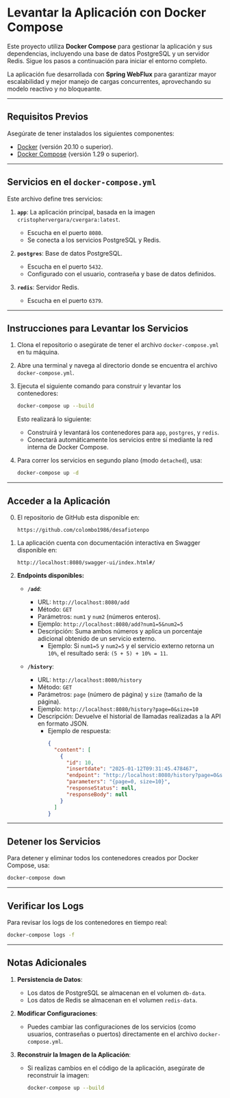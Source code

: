# Levantar la Aplicación con Docker Compose

Este proyecto utiliza **Docker Compose** para gestionar la aplicación y sus dependencias, incluyendo una base de datos PostgreSQL y un servidor Redis. Sigue los pasos a continuación para iniciar el entorno completo.

La aplicación fue desarrollada con **Spring WebFlux** para garantizar mayor escalabilidad y mejor manejo de cargas concurrentes, aprovechando su modelo reactivo y no bloqueante.

---

## **Requisitos Previos**

Asegúrate de tener instalados los siguientes componentes:

- [Docker](https://www.docker.com/) (versión 20.10 o superior).
- [Docker Compose](https://docs.docker.com/compose/) (versión 1.29 o superior).

---

## **Servicios en el `docker-compose.yml`**

Este archivo define tres servicios:

1. **`app`**: La aplicación principal, basada en la imagen `cristophervergara/cvergara:latest`.
    - Escucha en el puerto `8080`.
    - Se conecta a los servicios PostgreSQL y Redis.

2. **`postgres`**: Base de datos PostgreSQL.
    - Escucha en el puerto `5432`.
    - Configurado con el usuario, contraseña y base de datos definidos.

3. **`redis`**: Servidor Redis.
    - Escucha en el puerto `6379`.

---

## **Instrucciones para Levantar los Servicios**

1. Clona el repositorio o asegúrate de tener el archivo `docker-compose.yml` en tu máquina.

2. Abre una terminal y navega al directorio donde se encuentra el archivo `docker-compose.yml`.

3. Ejecuta el siguiente comando para construir y levantar los contenedores:

   ```bash
   docker-compose up --build
   ```

   Esto realizará lo siguiente:
    - Construirá y levantará los contenedores para `app`, `postgres`, y `redis`.
    - Conectará automáticamente los servicios entre sí mediante la red interna de Docker Compose.

4. Para correr los servicios en segundo plano (modo `detached`), usa:

   ```bash
   docker-compose up -d
   ```

---

## **Acceder a la Aplicación**

0. El repositorio de GitHub esta disponible en:

   ```
   https://github.com/colombo1986/desafiotenpo
   ```


1. La aplicación cuenta con documentación interactiva en Swagger disponible en:

   ```
   http://localhost:8080/swagger-ui/index.html#/
   ```

2. **Endpoints disponibles:**

    - **`/add`**:
        - URL: `http://localhost:8080/add`
        - Método: `GET`
        - Parámetros: `num1` y `num2` (números enteros).
        - Ejemplo: `http://localhost:8080/add?num1=5&num2=5`
        - Descripción: Suma ambos números y aplica un porcentaje adicional obtenido de un servicio externo.
            - Ejemplo: Si `num1=5` y `num2=5` y el servicio externo retorna un `10%`, el resultado será: `(5 + 5) + 10% = 11`.

    - **`/history`**:
        - URL: `http://localhost:8080/history`
        - Método: `GET`
        - Parámetros: `page` (número de página) y `size` (tamaño de la página).
        - Ejemplo: `http://localhost:8080/history?page=0&size=10`
        - Descripción: Devuelve el historial de llamadas realizadas a la API en formato JSON.
            - Ejemplo de respuesta:
              ```json
              {
                "content": [
                  {
                    "id": 10,
                    "insertdate": "2025-01-12T09:31:45.478467",
                    "endpoint": "http://localhost:8080/history?page=0&size=10",
                    "parameters": "{page=0, size=10}",
                    "responseStatus": null,
                    "responseBody": null
                  }
                ]
              }
              ```

---

## **Detener los Servicios**

Para detener y eliminar todos los contenedores creados por Docker Compose, usa:

```bash
docker-compose down
```

---

## **Verificar los Logs**

Para revisar los logs de los contenedores en tiempo real:

```bash
docker-compose logs -f
```

---

## **Notas Adicionales**

1. **Persistencia de Datos**:
    - Los datos de PostgreSQL se almacenan en el volumen `db-data`.
    - Los datos de Redis se almacenan en el volumen `redis-data`.

2. **Modificar Configuraciones**:
    - Puedes cambiar las configuraciones de los servicios (como usuarios, contraseñas o puertos) directamente en el archivo `docker-compose.yml`.

3. **Reconstruir la Imagen de la Aplicación**:
    - Si realizas cambios en el código de la aplicación, asegúrate de reconstruir la imagen:

      ```bash
      docker-compose up --build
      ```



